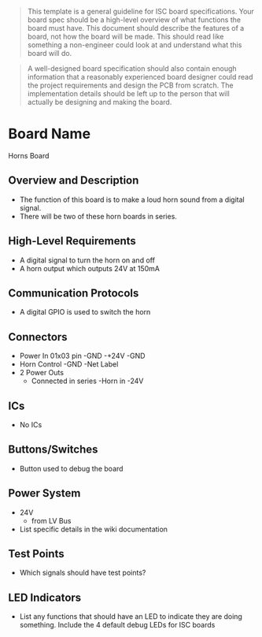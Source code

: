 > This template is a general guideline for ISC board specifications. Your board spec should be a high-level overview of what functions the board must have. This document should describe the features of a board, not how the board will be made. This should read like something a non-engineer could look at and understand what this board will do.

> A well-designed board specification should also contain enough information that a reasonably experienced board designer could read the project requirements and design the PCB from scratch. The implementation details should be left up to the person that will actually be designing and making the board.


# Board Name
Horns Board


## Overview and Description
- The function of this board is to make a loud horn sound from a digital signal.
- There will be two of these horn boards in series.

## High-Level Requirements
- A digital signal to turn the horn on and off
- A horn output which outputs 24V at 150mA

## Communication Protocols
- A digital GPIO is used to switch the horn

## Connectors
 - Power In 01x03 pin
	-GND
	-+24V
	-GND
 - Horn Control
	-GND
	-Net Label
 - 2 Power Outs
	- Connected in series
	-Horn in
	-24V 

## ICs
 - No ICs

## Buttons/Switches
- Button used to debug the board

## Power System
- 24V
	- from LV Bus
- List specific details in the wiki documentation

## Test Points
- Which signals should have test points?

## LED Indicators
- List any functions that should have an LED to indicate they are doing something. Include the 4 default debug LEDs for ISC boards
